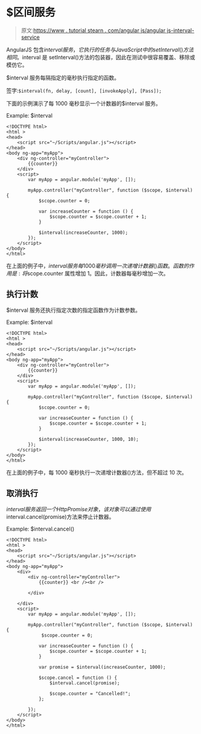 # $区间服务

> 原文:[https://www . tutorial stearn . com/angular js/angular js-interval-service](https://www.tutorialsteacher.com/angularjs/angularjs-interval-service)

AngularJS 包含$interval 服务，它执行的任务与 JavaScript 中的 setInterval()方法相同。$interval 是 setInterval()方法的包装器，因此在测试中很容易覆盖、移除或模仿它。

$interval 服务每隔指定的毫秒执行指定的函数。

签字:`$interval(fn, delay, [count], [invokeApply], [Pass]);`

下面的示例演示了每 1000 毫秒显示一个计数器的$interval 服务。

Example: $interval

```
<!DOCTYPE html>
<html >
<head>
    <script src="~/Scripts/angular.js"></script>
</head>
<body ng-app="myApp">
    <div ng-controller="myController">
        {{counter}} 
    </div>
    <script>
        var myApp = angular.module('myApp', []);

        myApp.controller("myController", function ($scope, $interval) {
            $scope.counter = 0;

            var increaseCounter = function () {
                $scope.counter = $scope.counter + 1;
            }

            $interval(increaseCounter, 1000);        
        });
    </script>
</body>
</html>
```

在上面的例子中，$interval 服务每 1000 毫秒调用一次递增计数器()函数。函数的作用是:将$scope.counter 属性增加 1。因此，计数器每毫秒增加一次。

## 执行计数

$interval 服务还执行指定次数的指定函数作为计数参数。

Example: $interval

```
<!DOCTYPE html>
<html >
<head>
    <script src="~/Scripts/angular.js"></script>
</head>
<body ng-app="myApp">
    <div ng-controller="myController">
        {{counter}} 
    </div>
    <script>
        var myApp = angular.module('myApp', []);

        myApp.controller("myController", function ($scope, $interval) {
            $scope.counter = 0;

            var increaseCounter = function () {
                $scope.counter = $scope.counter + 1;
            }

            $interval(increaseCounter, 1000, 10);
        });
    </script>
</body>
</html>
```

在上面的例子中，每 1000 毫秒执行一次递增计数器()方法，但不超过 10 次。

## 取消执行

$interval 服务返回一个 HttpPromise 对象，该对象可以通过使用$interval.cancel(promise)方法来停止计数器。

Example: $interval.cancel()

```
<!DOCTYPE html>
<html >
<head>
    <script src="~/Scripts/angular.js"></script>
</head>
<body ng-app="myApp">
    <div>
        <div ng-controller="myController">
            {{counter}} <br /><br />
            
        </div>

    </div>
    <script>
        var myApp = angular.module('myApp', []);

        myApp.controller("myController", function ($scope, $interval) {
             $scope.counter = 0;

            var increaseCounter = function () {
                $scope.counter = $scope.counter + 1;
            }

            var promise = $interval(increaseCounter, 1000);

            $scope.cancel = function () {
                $interval.cancel(promise);

                $scope.counter = "Cancelled!";
            };

        });
    </script>
</body>
</html>
```